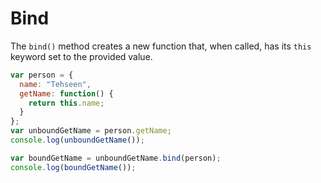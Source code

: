 # Bind

The `bind()` method creates a new function that, when called, has its `this` keyword set to the provided value.

```js
var person = {
  name: "Tehseen",
  getName: function() {
    return this.name;
  }
};
var unboundGetName = person.getName;
console.log(unboundGetName());

var boundGetName = unboundGetName.bind(person);
console.log(boundGetName());
```
